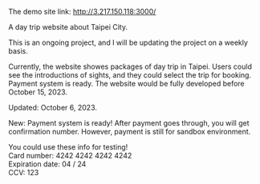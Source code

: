 The demo site link: http://3.217.150.118:3000/ <br>

A day trip website about Taipei City. <br>

This is an ongoing project, and I will be updating the project on a weekly basis. <br>

Currently, the website showes packages of day trip in Taipei. Users could see the introductions of sights, and they could select the trip for booking. Payment system is ready. The website would be fully developed before October 15, 2023. <br>

Updated: October 6, 2023.  <br>



New: Payment system is ready! After payment goes through, you will get confirmation number. However, payment is still for sandbox environment. <br>

You could use these info for testing! <br>
Card number: 4242 4242 4242 4242 <br>
Expiration date: 04 / 24 <br>
CCV: 123 <br>
